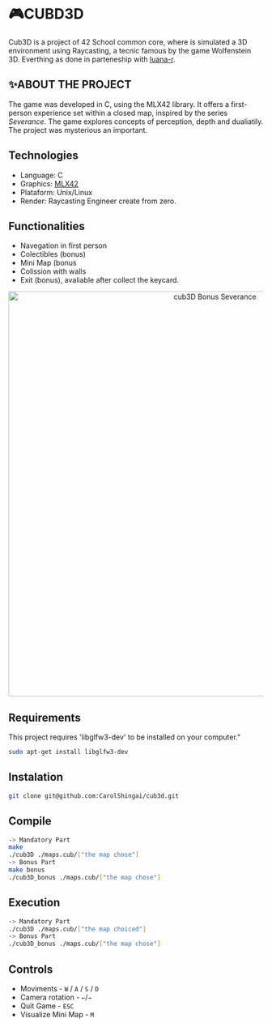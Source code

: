 # 🎮CUBD3D
Cub3D is a project of 42 School common core, where is simulated a 3D environment using Raycasting, a tecnic famous by the game Wolfenstein 3D. Everthing as done in parteneship with [luana-r](https://github.com/luana-r).

## ✨ABOUT THE PROJECT
The game was developed in C, using the MLX42 library. It offers a first-person experience set within a closed map, inspired by the series *Severance*. The game explores concepts of perception, depth and dualiatily. The project was mysterious an important.

## Technologies
- Language: C
- Graphics: [MLX42](https://github.com/codam-coding-college/MLX42/blob/master/docs/Basics.md)
- Plataform: Unix/Linux
- Render: Raycasting Engineer create from zero.
## Functionalities
- Navegation in first person
- Colectibles (bonus)
- Mini Map (bonus
- Colission with walls
- Exit (bonus), avaliable after collect the keycard.

<p align="center">
<img src="https://github.com/CarolShingai/cub3d/cub_gif.webm" width="800px" alt="cub3D Bonus Severance"/><br>
</p>

## Requirements
This project requires 'libglfw3-dev' to be installed on your computer."
```bash
sudo apt-get install libglfw3-dev
```
## Instalation
```bash
git clone git@github.com:CarolShingai/cub3d.git
```
## Compile
```bash
-> Mandatory Part
make
./cub3D ./maps.cub/["the map chose"]
-> Bonus Part
make bonus
./cub3D_bonus ./maps.cub/["the map chose"]
```
## Execution
```bash
-> Mandatory Part
./cub3D ./maps.cub/["the map choiced"]
-> Bonus Part
./cub3D_bonus ./maps.cub/["the map chose"]
```
## Controls
- Moviments - `W` / `A` / `S` / `D`
- Camera rotation - `←`/`→`
- Quit Game - `ESC`
- Visualize Mini Map - `M`
